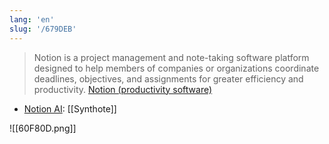 ```yaml
---
lang: 'en'
slug: '/679DEB'
---
```


> Notion is a project management and note-taking software platform designed to help members of companies or organizations coordinate deadlines, objectives, and assignments for greater efficiency and productivity. [Notion (productivity software)](<https://en.wikipedia.org/wiki/Notion_(productivity_software)>)

- [Notion AI](https://www.notion.so/ai): [[Synthote]]

![[60F80D.png]]
